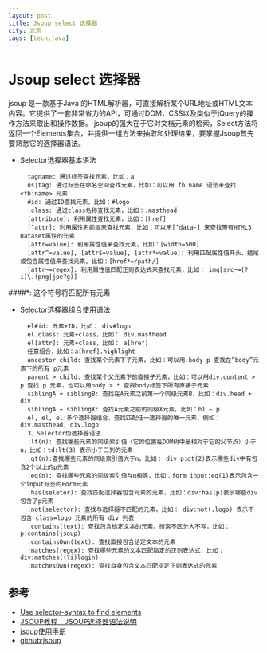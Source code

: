 ```yaml
---
layout: post
title: Jsoup select 选择器
city: 北京
tags: [tech,java]
---
```


Jsoup select 选择器
===============

jsoup 是一款基于Java 的HTML解析器，可直接解析某个URL地址或HTML文本内容。它提供了一套非常省力的API，可通过DOM，CSS以及类似于jQuery的操作方法来取出和操作数据。
jsoup的强大在于它对文档元素的检索，Select方法将返回一个Elements集合，并提供一组方法来抽取和处理结果，要掌握Jsoup首先要熟悉它的选择器语法。

+ Selector选择器基本语法
        
        tagname: 通过标签查找元素，比如：a
        ns|tag: 通过标签在命名空间查找元素，比如：可以用 fb|name 语法来查找 <fb:name> 元素
        #id: 通过ID查找元素，比如：#logo
        .class: 通过class名称查找元素，比如：.masthead
        [attribute]: 利用属性查找元素，比如：[href]
        [^attr]: 利用属性名前缀来查找元素，比如：可以用[^data-] 来查找带有HTML5 Dataset属性的元素
        [attr=value]: 利用属性值来查找元素，比如：[width=500]
        [attr^=value], [attr$=value], [attr*=value]: 利用匹配属性值开头、结尾或包含属性值来查找元素，比如：[href*=/path/]
        [attr~=regex]: 利用属性值匹配正则表达式来查找元素，比如： img[src~=(?i)\.(png|jpe?g)]

####*: 这个符号将匹配所有元素

+ Selector选择器组合使用语法
    
        el#id: 元素+ID，比如： div#logo
        el.class: 元素+class，比如： div.masthead
        el[attr]: 元素+class，比如： a[href]
        任意组合，比如：a[href].highlight
        ancestor child: 查找某个元素下子元素，比如：可以用.body p 查找在”body”元素下的所有 p元素
        parent > child: 查找某个父元素下的直接子元素，比如：可以用div.content > p 查找 p 元素，也可以用body > * 查找body标签下所有直接子元素
        siblingA + siblingB: 查找在A元素之前第一个同级元素B，比如：div.head + div
        siblingA ~ siblingX: 查找A元素之前的同级X元素，比如：h1 ~ p
        el, el, el:多个选择器组合，查找匹配任一选择器的唯一元素，例如：div.masthead, div.logo
        3、Selector伪选择器语法
        :lt(n): 查找哪些元素的同级索引值（它的位置在DOM树中是相对于它的父节点）小于n，比如：td:lt(3) 表示小于三列的元素
        :gt(n):查找哪些元素的同级索引值大于n，比如： div p:gt(2)表示哪些div中有包含2个以上的p元素
        :eq(n): 查找哪些元素的同级索引值与n相等，比如：form input:eq(1)表示包含一个input标签的Form元素
        :has(seletor): 查找匹配选择器包含元素的元素，比如：div:has(p)表示哪些div包含了p元素
        :not(selector): 查找与选择器不匹配的元素，比如： div:not(.logo) 表示不包含 class=logo 元素的所有 div 列表
        :contains(text): 查找包含给定文本的元素，搜索不区分大不写，比如： p:contains(jsoup)
        :containsOwn(text): 查找直接包含给定文本的元素
        :matches(regex): 查找哪些元素的文本匹配指定的正则表达式，比如：div:matches((?i)login)
        :matchesOwn(regex): 查找自身包含文本匹配指定正则表达式的元素

参考
-----------
+ [Use selector-syntax to find elements](http://jsoup.org/cookbook/extracting-data/selector-syntax)
+ [JSOUP教程：JSOUP选择器语法说明](http://chenlong-1988.iteye.com/blog/1679445)
+ [jsoup使用手册](http://blog.sina.com.cn/s/blog_633763a201010l79.html)
+ [github:jsoup](https://github.com/jhy/jsoup)